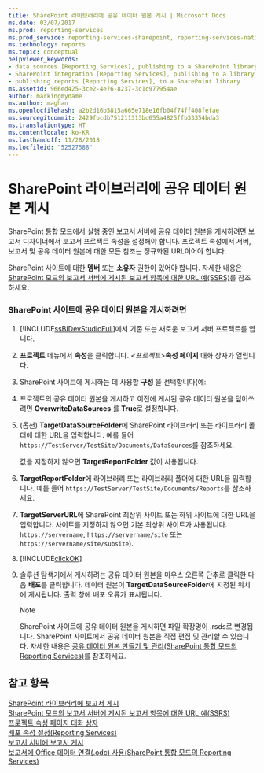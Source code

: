 ```yaml
---
title: SharePoint 라이브러리에 공유 데이터 원본 게시 | Microsoft Docs
ms.date: 03/07/2017
ms.prod: reporting-services
ms.prod_service: reporting-services-sharepoint, reporting-services-native
ms.technology: reports
ms.topic: conceptual
helpviewer_keywords:
- data sources [Reporting Services], publishing to a SharePoint library
- SharePoint integration [Reporting Services], publishing to a library
- publishing reports [Reporting Services], to a SharePoint library
ms.assetid: 966ed425-3ce2-4e76-8237-3c1c977954ae
author: markingmyname
ms.author: maghan
ms.openlocfilehash: a2b2d16b5815a665e718e16fb04f74ff408fefae
ms.sourcegitcommit: 2429fbcdb751211313bd655a4825ffb33354bda3
ms.translationtype: HT
ms.contentlocale: ko-KR
ms.lasthandoff: 11/28/2018
ms.locfileid: "52527588"
---
```

# <a name="publish-a-shared-data-source-to-a-sharepoint-library"></a>SharePoint 라이브러리에 공유 데이터 원본 게시
  SharePoint 통합 모드에서 실행 중인 보고서 서버에 공유 데이터 원본을 게시하려면 보고서 디자이너에서 보고서 프로젝트 속성을 설정해야 합니다. 프로젝트 속성에서 서버, 보고서 및 공유 데이터 원본에 대한 모든 참조는 정규화된 URL이어야 합니다.  
  
 SharePoint 사이트에 대한 **멤버** 또는 **소유자** 권한이 있어야 합니다. 자세한 내용은 [SharePoint 모드의 보고서 서버에 게시된 보고서 항목에 대한 URL 예&#40;SSRS&#41;](../../reporting-services/tools/url-examples-for-items-on-a-report-server-sharepoint-mode.md)를 참조하세요.  
  
### <a name="to-publish-a-shared-data-source-to-a-sharepoint-site"></a>SharePoint 사이트에 공유 데이터 원본을 게시하려면  
  
1.  [!INCLUDE[ssBIDevStudioFull](../../includes/ssbidevstudiofull-md.md)]에서 기존 또는 새로운 보고서 서버 프로젝트를 엽니다.  
  
2.  **프로젝트** 메뉴에서 **속성**을 클릭합니다. _\<프로젝트>_**속성 페이지** 대화 상자가 열립니다.  
  
3.  SharePoint 사이트에 게시하는 데 사용할 **구성** 을 선택합니다(예:  
  
4.  프로젝트의 공유 데이터 원본을 게시하고 이전에 게시된 공유 데이터 원본을 덮어쓰려면 **OverwriteDataSources** 를 **True**로 설정합니다.  
  
5.  (옵션) **TargetDataSourceFolder**에 SharePoint 라이브러리 또는 라이브러리 폴더에 대한 URL을 입력합니다. 예를 들어 `https://TestServer/TestSite/Documents/DataSources`를 참조하세요.  
  
     값을 지정하지 않으면 **TargetReportFolder** 값이 사용됩니다.  
  
6.  **TargetReportFolder**에 라이브러리 또는 라이브러리 폴더에 대한 URL을 입력합니다. 예를 들어 `https://TestServer/TestSite/Documents/Reports`를 참조하세요.  
  
7.  **TargetServerURL**에 SharePoint 최상위 사이트 또는 하위 사이트에 대한 URL을 입력합니다. 사이트를 지정하지 않으면 기본 최상위 사이트가 사용됩니다. `https://servername`, `https://servername/site` 또는 `https://servername/site/subsite`).  
  
8.  [!INCLUDE[clickOK](../../includes/clickok-md.md)]  
  
9. 솔루션 탐색기에서 게시하려는 공유 데이터 원본을 마우스 오른쪽 단추로 클릭한 다음 **배포**를 클릭합니다. 데이터 원본이 **TargetDataSourceFolder**에 지정된 위치에 게시됩니다. 출력 창에 배포 오류가 표시됩니다.  
  
    > [!NOTE]  
    >  SharePoint 사이트에 공유 데이터 원본을 게시하면 파일 확장명이 .rsds로 변경됩니다. SharePoint 사이트에서 공유 데이터 원본을 직접 편집 및 관리할 수 있습니다. 자세한 내용은 [공유 데이터 원본 만들기 및 관리&#40;SharePoint 통합 모드의 Reporting Services&#41;](https://msdn.microsoft.com/library/2d3428e4-a810-4e66-a287-ff18e57fad76)를 참조하세요.  
  
## <a name="see-also"></a>참고 항목  
 [SharePoint 라이브러리에 보고서 게시](../../reporting-services/reports/publish-a-report-to-a-sharepoint-library.md)   
 [SharePoint 모드의 보고서 서버에 게시된 보고서 항목에 대한 URL 예&#40;SSRS&#41;](../../reporting-services/tools/url-examples-for-items-on-a-report-server-sharepoint-mode.md)   
 [프로젝트 속성 페이지 대화 상자](../../reporting-services/tools/project-property-pages-dialog-box.md)   
 [배포 속성 설정&#40;Reporting Services&#41;](../../reporting-services/tools/set-deployment-properties-reporting-services.md)   
 [보고서 서버에 보고서 게시](../../reporting-services/reports/publishing-reports-to-a-report-server.md)   
 [보고서에 Office 데이터 연결&#40;.odc&#41; 사용&#40;SharePoint 통합 모드의 Reporting Services&#41;](../../reporting-services/report-data/use-an-office-data-connection-odc-with-reports.md)  
  
  
